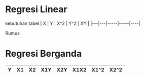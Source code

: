 # Regresi Linear
kebutuhan tabel
| X | Y | X^2 | Y^2 | XY |
|---|---|-----|-----|----|

Rumus


# Regresi Berganda

| Y | X1 | X2 | X1Y | X2Y | X1X2 | X1^2 | X2^2 |
|---|---|-----|-----|----|-------|------|------|
